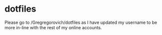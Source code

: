 # dotfiles

Please go to /Gregregorovich/dotfiles as I have updated my username to be more in-line with the rest of my online accounts.
